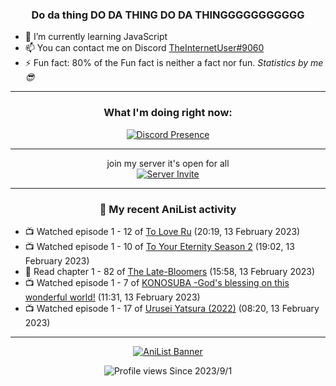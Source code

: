 <div align="center">

### Do da thing DO DA THING DO DA THINGGGGGGGGGGG
</div>

- 🌱 I’m currently learning JavaScript
- 📫 You can contact me on Discord [TheInternetUser#9060](https://discord.com/users/534117072796385300)
- ⚡ Fun fact: 80% of the Fun fact is neither a fact nor fun. _Statistics by me 😎_
<hr>

<div align="center">

### What I'm doing right now:
[![Discord Presence](https://lanyard.cnrad.dev/api/534117072796385300)](https://discord.com/users/534117072796385300)
<hr>

join my server it's open for all <br>
[![Server Invite](https://invidget.switchblade.xyz/bfYgVHxrSs)](https://discord.gg/bfYgVHxrSs)

<hr>
  
### 🌸 My recent AniList activity

</div>

<!-- ANILIST_ACTIVITY:start -->

-   📺 Watched episode 1 - 12 of [To Love Ru](https://anilist.co/anime/3455) (20:19, 13 February 2023)
-   📺 Watched episode 1 - 10 of [To Your Eternity Season 2](https://anilist.co/anime/138565) (19:02, 13 February 2023)
-   📖 Read chapter 1 - 82 of [The Late-Bloomers](https://anilist.co/manga/143608) (15:58, 13 February 2023)
-   📺 Watched episode 1 - 7 of [KONOSUBA -God's blessing on this wonderful world!](https://anilist.co/anime/21202) (11:31, 13 February 2023)
-   📺 Watched episode 1 - 17 of [Urusei Yatsura (2022)](https://anilist.co/anime/143277) (08:20, 13 February 2023)

<!-- ANILIST_ACTIVITY:end -->
<hr>

<div align="center">

[![AniList Banner](https://img.anili.st/User/929966)](https://anilist.co/user/TheInternetUser)

![Profile views](https://gpvc.arturio.dev/TheInternetUse7) Since 2023/9/1

</div>
